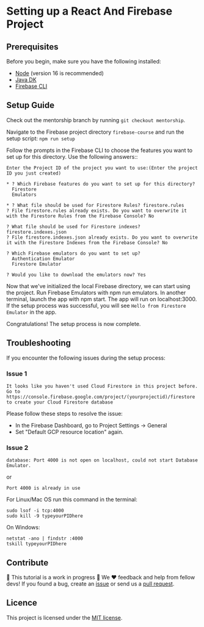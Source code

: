 # Setting up a React And Firebase Project

## Prerequisites

Before you begin, make sure you have the following installed:

- [Node](https://nodejs.org/en/) (version 16 is recommended)
- [Java DK](https://docs.oracle.com/en/java/javase/16/install/overview-jdk-installation.html#GUID-8677A77F-231A-40F7-98B9-1FD0B48C346A)
- [Firebase CLI](https://github.com/firebase/firebase-tools)

## Setup Guide

Check out the mentorship branch by running `git checkout mentorship`.

Navigate to the Firebase project directory `firebase-course` and run the setup script: `npm run setup`

Follow the prompts in the Firebase CLI to choose the features you want to set up for this directory. Use the following answers::

```
Enter the Project ID of the project you want to use:(Enter the project ID you just created)

* ? Which Firebase features do you want to set up for this directory?
  Firestore
  Emulators

* ? What file should be used for Firestore Rules? firestore.rules
? File firestore.rules already exists. Do you want to overwrite it with the Firestore Rules from the Firebase Console? No

? What file should be used for Firestore indexes? firestore.indexes.json
? File firestore.indexes.json already exists. Do you want to overwrite it with the Firestore Indexes from the Firebase Console? No

? Which Firebase emulators do you want to set up?
  Authentication Emulator
  Firestore Emulator

? Would you like to download the emulators now? Yes
```

Now that we've initialized the local Firebase directory, we can start using the project. Run Firebase Emulators with npm run emulators.
In another terminal, launch the app with npm start. The app will run on localhost:3000.
If the setup process was successful, you will see `Hello from Firestore Emulator` in the app.

Congratulations! The setup process is now complete.

## Troubleshooting

If you encounter the following issues during the setup process:

### Issue 1

```
It looks like you haven't used Cloud Firestore in this project before. 
Go to https://console.firebase.google.com/project/(yourprojectid)/firestore to create your Cloud Firestore database
```

Please follow these steps to resolve the issue:

- In the Firebase Dashboard, go to Project Settings -> General
- Set "Default GCP resource location" again.

### Issue 2

```
database: Port 4000 is not open on localhost, could not start Database Emulator.
```
or
```
Port 4000 is already in use 
```

For Linux/Mac OS run this command in the terminal:

```
sudo lsof -i tcp:4000
sudo kill -9 typeyourPIDhere
```

On Windows:

```
netstat -ano | findstr :4000
tskill typeyourPIDhere
```

## Contribute

🚧 This tutorial is a work in progress 🚧 We ❤️ feedback and help from fellow devs! If you found a bug, create an [issue](https://github.com/codebusters-ca/firebase-course/issues/new?labels=bug) or send us a [pull request](https://github.com/codebusters-ca/firebase-course/compare).

## Licence

This project is licensed under the [MIT license](https://github.com/codebusters-ca/firebase-course/blob/main/LICENSE).
